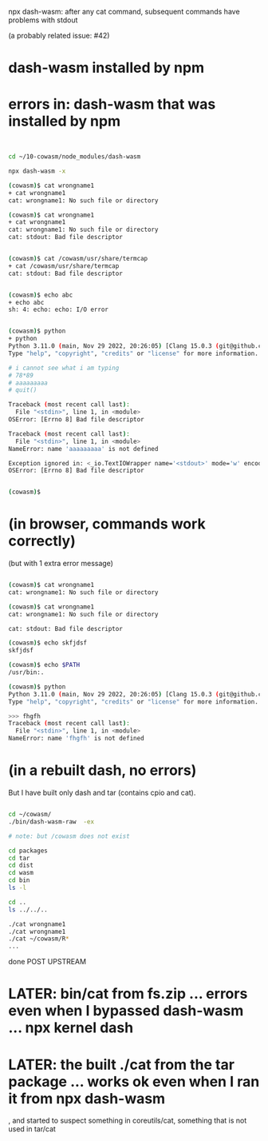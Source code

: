 npx dash-wasm: after any cat command, subsequent commands have problems with stdout



(a probably related issue: #42)

# dash-wasm installed by npm
# errors in: dash-wasm that was installed by npm



```sh


cd ~/10-cowasm/node_modules/dash-wasm

npx dash-wasm -x

(cowasm)$ cat wrongname1
+ cat wrongname1
cat: wrongname1: No such file or directory

(cowasm)$ cat wrongname1
+ cat wrongname1
cat: wrongname1: No such file or directory
cat: stdout: Bad file descriptor


(cowasm)$ cat /cowasm/usr/share/termcap
+ cat /cowasm/usr/share/termcap
cat: stdout: Bad file descriptor


(cowasm)$ echo abc
+ echo abc
sh: 4: echo: echo: I/O error


(cowasm)$ python
+ python
Python 3.11.0 (main, Nov 29 2022, 20:26:05) [Clang 15.0.3 (git@github.com:ziglang/zig-bootstrap.git 0ce789d0f7a4d89fdc4d9571 on wasi
Type "help", "copyright", "credits" or "license" for more information.

# i cannot see what i am typing
# 78*89
# aaaaaaaaa
# quit()

Traceback (most recent call last):
  File "<stdin>", line 1, in <module>
OSError: [Errno 8] Bad file descriptor

Traceback (most recent call last):
  File "<stdin>", line 1, in <module>
NameError: name 'aaaaaaaaa' is not defined

Exception ignored in: <_io.TextIOWrapper name='<stdout>' mode='w' encoding='utf-8'>
OSError: [Errno 8] Bad file descriptor


(cowasm)$

```



# (in browser, commands work correctly)
(but with 1 extra error message)

```sh

(cowasm)$ cat wrongname1
cat: wrongname1: No such file or directory

(cowasm)$ cat wrongname1
cat: wrongname1: No such file or directory

cat: stdout: Bad file descriptor

(cowasm)$ echo skfjdsf
skfjdsf

(cowasm)$ echo $PATH
/usr/bin:.

(cowasm)$ python
Python 3.11.0 (main, Nov 29 2022, 20:26:05) [Clang 15.0.3 (git@github.com:ziglang/zig-bootstrap.git 0ce789d0f7a4d89fdc4d9571 on wasi
Type "help", "copyright", "credits" or "license" for more information.

>>> fhgfh
Traceback (most recent call last):
  File "<stdin>", line 1, in <module>
NameError: name 'fhgfh' is not defined


```

# (in a rebuilt dash, no errors)

But I have built only dash and tar (contains cpio and cat).

```sh

cd ~/cowasm/
./bin/dash-wasm-raw  -ex

# note: but /cowasm does not exist

cd packages
cd tar
cd dist
cd wasm
cd bin
ls -l

cd ..
ls ../../..

./cat wrongname1
./cat wrongname1
./cat ~/cowasm/R*
...

```


done POST UPSTREAM

# LATER: bin/cat from fs.zip ... errors even  when I bypassed dash-wasm ... npx kernel dash

# LATER: the built ./cat from the tar package ... works ok  even  when I ran it from npx  dash-wasm

, and started to suspect something in coreutils/cat, something that is not used in tar/cat 